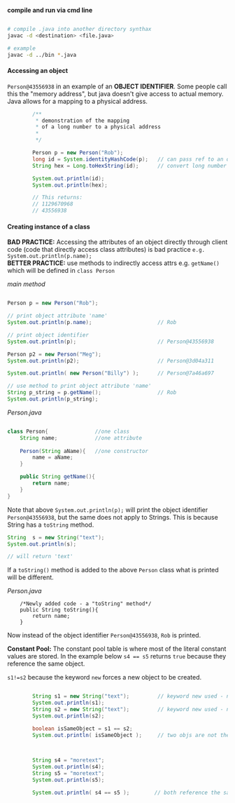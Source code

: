 **compile and run via cmd line**
```bash

# compile .java into another directory synthax
javac -d <destination> <file.java>

# example
javac -d ../bin *.java

```
#### Accessing an object
`Person@43556938` in an example of an **OBJECT IDENTIFIER**. Some people call this the "memory address", but java doesn't give access to actual memory. Java allows for a mapping to a physical address.

```java
		/** 
		 * demonstration of the mapping 
		 * of a long number to a physical address
		 * 
		 */

		Person p = new Person("Rob");
		long id = System.identityHashCode(p); 	// can pass ref to an object	
		String hex = Long.toHexString(id); 		// convert long number to hex

		System.out.println(id);
		System.out.println(hex);

		// This returns:
		// 1129670968
		// 43556938

```

#### Creating instance of a class

**BAD PRACTICE:** Accessing the attributes of an object directly through client code (code that directly access class attributes) is bad practice `e.g. System.out.println(p.name);`  
**BETTER PRACTICE:** use methods to indirectly access attrs e.g. `getName()` which will be defined in `class Person`

*main method*
```java

Person p = new Person("Rob");

// print object attribute 'name'
System.out.println(p.name); 					// Rob

// print object identifier
System.out.println(p);							// Person@43556938

Person p2 = new Person("Meg");
System.out.println(p2);							// Person@3d04a311

System.out.println( new Person("Billy") ); 		// Person@7a46a697

// use method to print object attribute 'name'
String p_string = p.getName(); 					// Rob
System.out.println(p_string);

```

*Person.java*
```java

class Person{				//one class
	String name;			//one attribute
	
	Person(String aName){	//one constructor
		name = aName;
	}

	public String getName(){
		return name;
	}
}	

```

Note that above `System.out.println(p);` will print the object identifier `Person@43556938`, but the same does not apply to Strings. This is because String has a `toString` method.

```java
String  s = new String("text");
System.out.println(s);

// will return 'text'

```

If a `toString()` method is added to the above `Person` class what is printed will be different.  

*Person.java*   
```
	/*Newly added code - a "toString" method*/
	public String toString(){
		return name;
	}

```
Now instead of the object identifier `Person@43556938`, `Rob` is printed.  

**Constant Pool:** The constant pool table is where most of the literal constant values are stored. In the example below `s4 == s5` returns `true` because they reference the same object.  

`s1!=s2` because the keyword `new` forces a new object to be created.

```java

		String s1 = new String("text");			// keyword new used - new obj
		System.out.println(s1);				 
		String s2 = new String("text");			// keyword new used - new obj
		System.out.println(s2);		

		boolean isSameObject = s1 == s2;
		System.out.println( isSameObject );		// two objs are not the same
	


		String s4 = "moretext";
		System.out.println(s4);		
		String s5 = "moretext";	
		System.out.println(s5);

		System.out.println( s4 == s5 );        // both reference the same obj = therfore true

```



